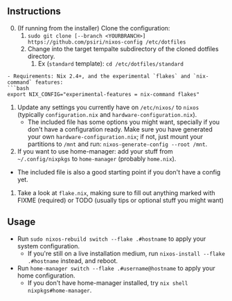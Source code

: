 ## Instructions

0. (If running from the installer) Clone the configuration:
    1. `sudo git clone [--branch <YOURBRANCH>] https://github.com/psiri/nixos-config /etc/dotfiles`
    2. Change into the target tempalte subdirectory of the cloned dotfiles directory. 
        1.  Ex (`standard` template): `cd /etc/dotfiles/standard`

```
- Requirements: Nix 2.4+, and the experimental `flakes` and `nix-command` features:
```bash
export NIX_CONFIG="experimental-features = nix-command flakes"
```

1.  Update any settings you currently have on `/etc/nixos/` to
  `nixos` (typically `configuration.nix` and `hardware-configuration.nix`).
    - The included file has some options you might want, specially if you don't
      have a configuration ready. Make sure you have generated your own
      `hardware-configuration.nix`; if not, just mount your partitions to
      `/mnt` and run: `nixos-generate-config --root /mnt`.
1. If you want to use home-manager: add your stuff from `~/.config/nixpkgs`
  to `home-manager` (probably `home.nix`).
  - The included file is also a good starting point if you don't have a config
    yet.
1. Take a look at `flake.nix`, making sure to fill out anything marked with
  FIXME (required) or TODO (usually tips or optional stuff you might want)

## Usage

- Run `sudo nixos-rebuild switch --flake .#hostname` to apply your system
  configuration.
    - If you're still on a live installation medium, run `nixos-install --flake
      .#hostname` instead, and reboot.
- Run `home-manager switch --flake .#username@hostname` to apply your home
  configuration.
  - If you don't have home-manager installed, try `nix shell nixpkgs#home-manager`.


